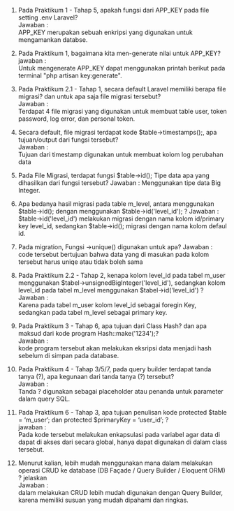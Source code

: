 1. Pada Praktikum 1 - Tahap 5, apakah fungsi dari APP_KEY pada file setting .env Laravel?  
   Jawaban :  
   APP_KEY merupakan sebuah enkripsi yang digunakan untuk mengamankan databse.

2. Pada Praktikum 1, bagaimana kita men-generate nilai untuk APP_KEY?  
   jawaban :  
   Untuk mengenerate APP_KEY dapat menggunakan printah berikut pada terminal "php artisan key:generate".

3. Pada Praktikum 2.1 - Tahap 1, secara default Laravel memiliki berapa file migrasi? dan untuk apa saja file migrasi tersebut?  
   Jawaban :  
   Terdapat 4 file migrasi yang digunakan untuk membuat table user, token password, log error, dan personal token.

4. Secara default, file migrasi terdapat kode $table->timestamps();, apa tujuan/output dari fungsi tersebut?  
   Jawaban :  
   Tujuan dari timestamp digunakan untuk membuat kolom log perubahan data

5. Pada File Migrasi, terdapat fungsi $table->id(); Tipe data apa yang dihasilkan dari fungsi tersebut?
   Jawaban :
   Menggunakan tipe data Big Integer.

6. Apa bedanya hasil migrasi pada table m_level, antara menggunakan $table->id(); dengan menggunakan $table->id('level_id'); ?
Jawaban : 
$table->id('level_id') melakukan migrasi dengan nama kolom id/primary key level_id, sedangkan $table->id(); migrasi dengan nama kolom defaul id.

7. Pada migration, Fungsi ->unique() digunakan untuk apa?
   Jawaban :  
   code tersebut bertujuan bahwa data yang di masukan pada kolom tersebut harus uniqe atau tidak boleh sama

8. Pada Praktikum 2.2 - Tahap 2, kenapa kolom level_id pada tabel m_user menggunakan $tabel->unsignedBigInteger('level_id'), sedangkan kolom level_id pada tabel m_level menggunakan $tabel->id('level_id') ?  
   Jawaban :  
   Karena pada tabel m_user kolom level_id sebagai foregin Key, sedangkan pada tabel m_level sebagai primary key.

9. Pada Praktikum 3 - Tahap 6, apa tujuan dari Class Hash? dan apa maksud dari kode program Hash::make('1234');?  
   Jawaban :  
   kode program tersebut akan melakukan eksripsi data menjadi hash sebelum di simpan pada database.

10. Pada Praktikum 4 - Tahap 3/5/7, pada query builder terdapat tanda tanya (?), apa kegunaan dari tanda tanya (?) tersebut?  
    Jawaban :  
    Tanda ? digunakan sebagai placeholder atau penanda untuk parameter dalam query SQL.

11. Pada Praktikum 6 - Tahap 3, apa tujuan penulisan kode protected $table = ‘m_user’; dan protected $primaryKey = ‘user_id’; ?  
    jawaban :  
    Pada kode tersebut melakukan enkapsulasi pada variabel agar data di dapat di akses dari secara global, hanya dapat digunakan di dalam class tersebut.

12. Menurut kalian, lebih mudah menggunakan mana dalam melakukan operasi CRUD ke database (DB Façade / Query Builder / Eloquent ORM) ? jelaskan  
    Jawaban :  
    dalam melakukan CRUD lebih mudah digunakan dengan Query Builder, karena memiliki susuan yang mudah dipahami dan ringkas.
